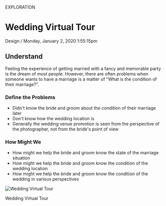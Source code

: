 <p class="type">EXPLORATION</p>

# Wedding Virtual Tour

<p class="meta">Design  /  Monday, January 2, 2020 1:55:15pm</p>

## Understand

Feeling the experience of getting married with a fancy and memorable party is the dream of most people. However, there are often problems when someone wants to have a marriage is a matter of "What is the condition of their marriage?".

### Define the Problems

- Didn't know the bride and groom about the condition of their marriage later
- Don't know how the wedding location is
- Generally the wedding venue promotion is seen from the perspective of the photographer, not from the bride's point of view

### How Might We

- How might we help the bride and groom know the state of the marriage situation
- How might we help the bride and groom know the condition of the wedding location
- How might we help the bride and groom know the condition of the wedding in various perspectives

![Wedding Virtual Tour](https://farooq-agent.web.app/assets/images/works/details/222-wedding-virtual-tour/wedding-virtual-tour.jpg)

<p class="caption">Wedding Virtual Tour</p>
